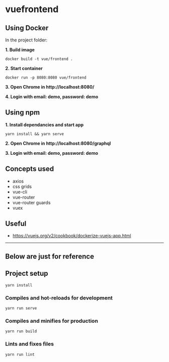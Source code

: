 # vuefrontend

## Using Docker

In the project folder:

**1. Build image**

```
docker build -t vue/frontend .
```

**2. Start container**

```
docker run -p 8080:8080 vue/frontend
```

**3. Open Chrome in http://localhost:8080/**

**4. Login with email: demo, password: demo**

## Using npm

**1. Install dependancies and start app**

```
yarn install && yarn serve
```

**2. Open Chrome in http://localhost:8080/graphql**

**3. Login with email: demo, password: demo**

## Concepts used

- axios
- css grids
- vue-cli
- vue-router
- vue-router guards
- vuex

## Useful

- https://vuejs.org/v2/cookbook/dockerize-vuejs-app.html

---

## Below are just for reference

## Project setup

```
yarn install
```

### Compiles and hot-reloads for development

```
yarn run serve
```

### Compiles and minifies for production

```
yarn run build
```

### Lints and fixes files

```
yarn run lint
```
